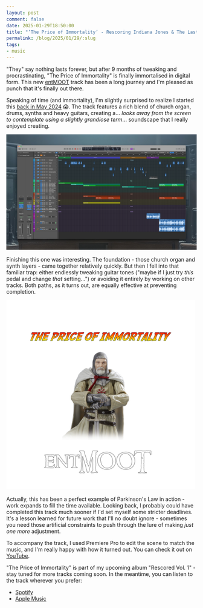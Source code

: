 ```yaml
---
layout: post
comment: false
date: 2025-01-29T18:50:00
title: "’The Price of Immortality’ - Rescoring Indiana Jones & The Last Crusade"
permalink: /blog/2025/01/29/:slug
tags:
- music
---
```


"They" say nothing lasts forever, but after 9 months of tweaking and procrastinating, "The Price of Immortality" is finally immortalised in digital form. This new [entMOOT](https://entmootmusic.com) track has been a long journey and I'm pleased as punch that it's finally out there.

Speaking of time (and immortality), I'm slightly surprised to realize I started this [back in May 2024](https://rhydlewis.net/blog/2024/05/08/wip-entmoot-song) 😱. The track features a rich blend of church organ, drums, synths and heavy guitars, creating a... _looks away from the screen to contemplate using a slightly grandiose term_... soundscape that I really enjoyed creating.

<img src="/img/2025-01-29-logic.png" class="img-fluid" alt="Screenshot of a Logic Pro project" loading="lazy">

Finishing this one was interesting. The foundation - those church organ and synth layers - came together relatively quickly. But then I fell into that familiar trap: either endlessly tweaking guitar tones ("maybe if I just try _this_ pedal and change _that_ setting...") or avoiding it entirely by working on other tracks. Both paths, as it turns out, are equally effective at preventing completion.

<img src="/img/2025-01-29-the-price-of-immortality.png" width="500" class="img-fluid" alt="Screenshot of a Logic Pro project" loading="lazy">

Actually, this has been a perfect example of Parkinson's Law in action - work expands to fill the time available. Looking back, I probably could have completed this track much sooner if I'd set myself some stricter deadlines. It's a lesson learned for future work that I'll no doubt ignore - sometimes you need those artificial constraints to push through the lure of making _just one more_ adjustment. 

To accompany the track, I used Premiere Pro to edit the scene to match the music, and I'm really happy with how it turned out. You can check it out on [YouTube](https://www.youtube.com/watch?v=7Rd5JDstMxc).

"The Price of Immortality" is part of my upcoming album "Rescored Vol. 1" - stay tuned for more tracks coming soon. In the meantime, you can listen to the track wherever you prefer:

* [Spotify](https://open.spotify.com/track/320PXIhbDQMQUm431aFFOP)
* [Apple Music](https://music.apple.com/gb/album/the-price-of-immortality/1792239712)
